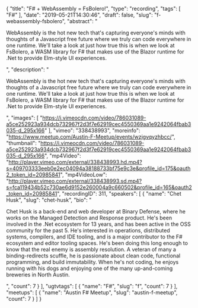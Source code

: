 {
  "title": "F# + WebAssembly = FsBolero!",
  "type": "recording",
  "tags": [
    "F#"
  ],
  "date": "2019-05-21T14:30:46",
  "draft": false,
  "slug": "f-webassembly-fsbolero",
  "abstract": "<p>WebAssembly is the hot new tech that's capturing everyone's minds with thoughts of a Javascript free future where we truly can code everywhere in one runtime. We'll take a look at just how true this is when we look at FsBolero, a WASM library for F# that makes use of the Blazor runtime for .Net to provide Elm-style UI experiences.</p>",
  "description": "<p>WebAssembly is the hot new tech that's capturing everyone's minds with thoughts of a Javascript free future where we truly can code everywhere in one runtime. We'll take a look at just how true this is when we look at FsBolero, a WASM library for F# that makes use of the Blazor runtime for .Net to provide Elm-style UI experiences.</p>",
  "images": [
    "https://i.vimeocdn.com/video/786031089-a5ce252923a934dcb732967f2d3f7e62919cec4550369aa1e9242064fbab3035-d_295x166"
  ],
  "vimeo": "338438993",
  "moreinfo": "https://www.meetup.com/Austin-F-Meetup/events/wzjgvqyzhbcc/",
  "thumbnail": "https://i.vimeocdn.com/video/786031089-a5ce252923a934dcb732967f2d3f7e62919cec4550369aa1e9242064fbab3035-d_295x166",
  "mp4Video": "http://player.vimeo.com/external/338438993.hd.mp4?s=409703333eeb0e2ec04094a38188733bf75e9c3e&profile_id=175&oauth2_token_id=20985841",
  "mp4VideoLow": "http://player.vimeo.com/external/338438993.sd.mp4?s=fca119434b52c730ae6d9152e260004a9c660502&profile_id=165&oauth2_token_id=20985841",
  "recordingID": 311,
  "speakers": [
    {
      "name": "Chet Husk",
      "slug": "chet-husk",
      "bio": "<p>Chet Husk is a back-end and web developer at Binary Defense, where he works on the Managed Detection and Response product. He's been involved in the .Net ecosystem for 13 years, and has been active in the OSS community for the past 5. He's interested in operations, distributed systems, compilers, and IDE tooling, and is a major contributor to the F# ecosystem and editor tooling spaces. He's been doing this long enough to know that the real enemy is assembly resolution. A veteran of many a binding-redirects scuffle, he is passionate about clean code, functional programming, and build immutability. When he's not coding, he enjoys running with his dogs and enjoying one of the many up-and-coming breweries in North Austin.</p>",
      "count": 7
    }
  ],
  "ugtvtags": [
    {
      "name": "F#",
      "slug": "f",
      "count": 7
    }
  ],
  "meetups": [
    {
      "name": "Austin F# Meetup",
      "slug": "austin-f-meetup",
      "count": 7
    }
  ]
}